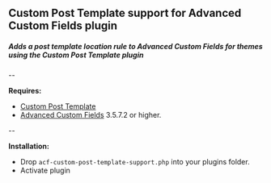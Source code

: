 ## Custom Post Template support for Advanced Custom Fields plugin

##### Adds a post template location rule to Advanced Custom Fields for themes using the Custom Post Template plugin

--

**Requires:**
- [Custom Post Template](http://wordpress.org/extend/plugins/custom-post-template/)
- [Advanced Custom Fields](http://advancedcustomfields.com) 3.5.7.2 or higher.

--

**Installation:**
- Drop `acf-custom-post-template-support.php` into your plugins folder.
- Activate plugin
